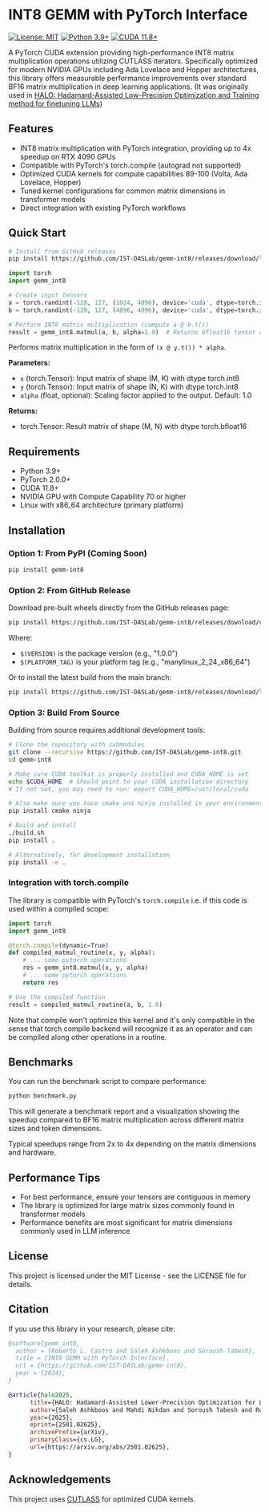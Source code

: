 # INT8 GEMM with PyTorch Interface

<!-- [![PyPI version](https://badge.fury.io/py/gemm-int8.svg)](https://badge.fury.io/py/gemm-int8) -->
[![License: MIT](https://img.shields.io/badge/License-MIT-yellow.svg)](https://opensource.org/licenses/MIT)
[![Python 3.9+](https://img.shields.io/badge/python-3.9+-blue.svg)](https://www.python.org/downloads/)
[![CUDA 11.8+](https://img.shields.io/badge/CUDA-11.8%2B-green.svg)](https://developer.nvidia.com/cuda-toolkit)
<!-- [![GitHub stars](https://img.shields.io/github/stars/IST-DASLab/gemm-int8.svg)](https://github.com/IST-DASLab/gemm-int8/stargazers) -->
<!-- [![GitHub issues](https://img.shields.io/github/issues/IST-DASLab/gemm-int8.svg)](https://github.com/IST-DASLab/gemm-int8/issues) -->

A PyTorch CUDA extension providing high-performance INT8 matrix multiplication operations utilizing CUTLASS iterators. Specifically optimized for modern NVIDIA GPUs including Ada Lovelace and Hopper architectures, this library offers measurable performance improvements over standard BF16 matrix multiplication in deep learning applications. (It was originally used in [HALO: Hadamard-Assisted Low-Precision Optimization and Training method for finetuning LLMs](https://github.com/IST-DASLab/HALO))

## Features

- INT8 matrix multiplication with PyTorch integration, providing up to 4x speedup on RTX 4090 GPUs
- Compatible with PyTorch's torch.compile (autograd not supported)
- Optimized CUDA kernels for compute capabilities 89-100 (Volta, Ada Lovelace, Hopper)
- Tuned kernel configurations for common matrix dimensions in transformer models
- Direct integration with existing PyTorch workflows

## Quick Start

```bash
# Install from GitHub releases
pip install https://github.com/IST-DASLab/gemm-int8/releases/download/latest/gemm_int8-1.0.0-py3-none-manylinux_2_24_x86_64.whl
```

```python
import torch
import gemm_int8

# Create input tensors
a = torch.randint(-128, 127, (1024, 4096), device='cuda', dtype=torch.int8)
b = torch.randint(-128, 127, (4096, 4096), device='cuda', dtype=torch.int8)

# Perform INT8 matrix multiplication (compute a @ b.t())
result = gemm_int8.matmul(a, b, alpha=1.0)  # Returns bfloat16 tensor of (a @ b.t()) * alpha
```

Performs matrix multiplication in the form of `(x @ y.t()) * alpha`.

**Parameters:**
- `x` (torch.Tensor): Input matrix of shape (M, K) with dtype torch.int8
- `y` (torch.Tensor): Input matrix of shape (N, K) with dtype torch.int8
- `alpha` (float, optional): Scaling factor applied to the output. Default: 1.0

**Returns:**
- torch.Tensor: Result matrix of shape (M, N) with dtype torch.bfloat16

## Requirements

- Python 3.9+
- PyTorch 2.0.0+
- CUDA 11.8+
- NVIDIA GPU with Compute Capability 70 or higher
- Linux with x86_64 architecture (primary platform)

## Installation

### Option 1: From PyPI (Coming Soon)

```bash
pip install gemm-int8
```

### Option 2: From GitHub Release

Download pre-built wheels directly from the GitHub releases page:

```bash
pip install https://github.com/IST-DASLab/gemm-int8/releases/download/v$(VERSION)/gemm_int8-$(VERSION)-py3-none-$(PLATFORM_TAG).whl
```

Where:
- `$(VERSION)` is the package version (e.g., "1.0.0")
- `$(PLATFORM_TAG)` is your platform tag (e.g., "manylinux_2_24_x86_64")

Or to install the latest build from the main branch:

```bash
pip install https://github.com/IST-DASLab/gemm-int8/releases/download/latest/gemm_int8-$(VERSION)-py3-none-$(PLATFORM_TAG).whl
```

### Option 3: Build From Source

Building from source requires additional development tools:

```bash
# Clone the repository with submodules
git clone --recursive https://github.com/IST-DASLab/gemm-int8.git
cd gemm-int8

# Make sure CUDA toolkit is properly installed and CUDA_HOME is set
echo $CUDA_HOME  # Should point to your CUDA installation directory
# If not set, you may need to run: export CUDA_HOME=/usr/local/cuda

# Also make sure you hace cmake and ninja installed in your environment.
pip install cmake ninja

# Build and install
./build.sh
pip install .

# Alternatively, for development installation
pip install -e .
```


### Integration with torch.compile

The library is compatible with PyTorch's `torch.compile` i.e. if this code is used within a compiled scope:

```python
import torch
import gemm_int8

@torch.compile(dynamic=True)
def compiled_matmul_routine(x, y, alpha):
    # ... some pytorch operations
    res = gemm_int8.matmul(x, y, alpha)
    # ... some pytorch operations
    return res

# Use the compiled function
result = compiled_matmul_routine(a, b, 1.0)
```

Note that compile won't optimize this kernel and it's only compatible in the sense that torch compile backend will recognize it as an operator and can be compiled along other operations in a routine.

## Benchmarks

You can run the benchmark script to compare performance:

```bash
python benchmark.py
```

This will generate a benchmark report and a visualization showing the speedup compared to BF16 matrix multiplication across different matrix sizes and token dimensions.

Typical speedups range from 2x to 4x depending on the matrix dimensions and hardware.

## Performance Tips

- For best performance, ensure your tensors are contiguous in memory
- The library is optimized for large matrix sizes commonly found in transformer models
- Performance benefits are most significant for matrix dimensions commonly used in LLM inference

## License

This project is licensed under the MIT License - see the LICENSE file for details.

## Citation

If you use this library in your research, please cite:

```bibtex
@software{gemm_int8,
  author = {Roberto L. Castro and Saleh Ashkboos and Soroush Tabesh},
  title = {INT8 GEMM with PyTorch Interface},
  url = {https://github.com/IST-DASLab/gemm-int8},
  year = {2024},
}
```

```bibtex
@article{halo2025,
      title={HALO: Hadamard-Assisted Lower-Precision Optimization for LLMs}, 
      author={Saleh Ashkboos and Mahdi Nikdan and Soroush Tabesh and Roberto L. Castro and Torsten Hoefler and Dan Alistarh},
      year={2025},
      eprint={2501.02625},
      archivePrefix={arXiv},
      primaryClass={cs.LG},
      url={https://arxiv.org/abs/2501.02625}, 
}
```

## Acknowledgements

This project uses [CUTLASS](https://github.com/NVIDIA/cutlass) for optimized CUDA kernels.
